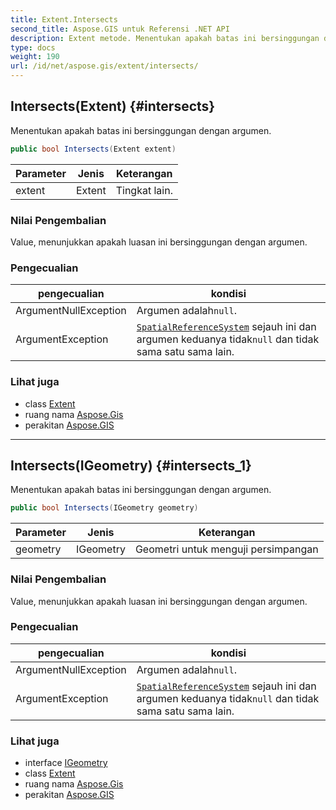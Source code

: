 ```yaml
---
title: Extent.Intersects
second_title: Aspose.GIS untuk Referensi .NET API
description: Extent metode. Menentukan apakah batas ini bersinggungan dengan argumen.
type: docs
weight: 190
url: /id/net/aspose.gis/extent/intersects/
---
```

## Intersects(Extent) {#intersects}

Menentukan apakah batas ini bersinggungan dengan argumen.

```csharp
public bool Intersects(Extent extent)
```

| Parameter | Jenis | Keterangan |
| --- | --- | --- |
| extent | Extent | Tingkat lain. |

### Nilai Pengembalian

Value, menunjukkan apakah luasan ini bersinggungan dengan argumen.

### Pengecualian

| pengecualian | kondisi |
| --- | --- |
| ArgumentNullException | Argumen adalah`null`. |
| ArgumentException | [`SpatialReferenceSystem`](../spatialreferencesystem/) sejauh ini dan argumen keduanya tidak`null` dan tidak sama satu sama lain. |

### Lihat juga

* class [Extent](../)
* ruang nama [Aspose.Gis](../../extent/)
* perakitan [Aspose.GIS](../../../)

---

## Intersects(IGeometry) {#intersects_1}

Menentukan apakah batas ini bersinggungan dengan argumen.

```csharp
public bool Intersects(IGeometry geometry)
```

| Parameter | Jenis | Keterangan |
| --- | --- | --- |
| geometry | IGeometry | Geometri untuk menguji persimpangan |

### Nilai Pengembalian

Value, menunjukkan apakah luasan ini bersinggungan dengan argumen.

### Pengecualian

| pengecualian | kondisi |
| --- | --- |
| ArgumentNullException | Argumen adalah`null`. |
| ArgumentException | [`SpatialReferenceSystem`](../spatialreferencesystem/) sejauh ini dan argumen keduanya tidak`null` dan tidak sama satu sama lain. |

### Lihat juga

* interface [IGeometry](../../../aspose.gis.geometries/igeometry/)
* class [Extent](../)
* ruang nama [Aspose.Gis](../../extent/)
* perakitan [Aspose.GIS](../../../)



